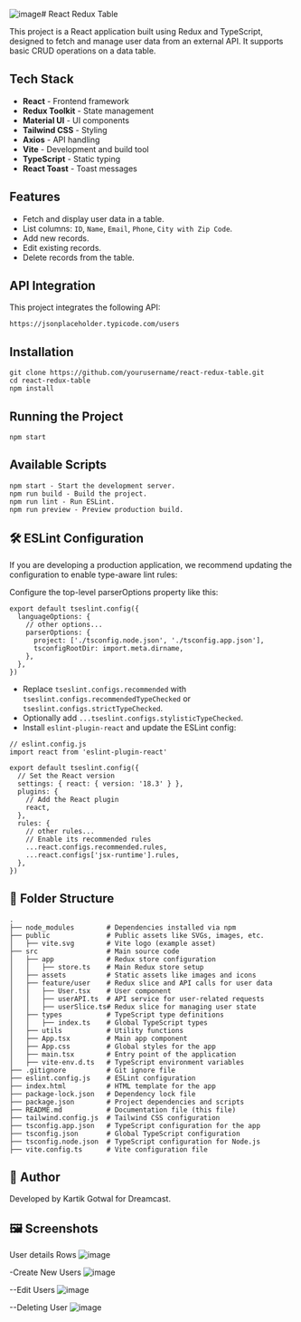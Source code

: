 ![image](https://github.com/user-attachments/assets/06428aaf-4905-459b-b4d0-2d1bf433f661)# React Redux Table

This project is a React application built using Redux and TypeScript, designed to fetch and manage user data from an external API. It supports basic CRUD operations on a data table.

## Tech Stack

- **React** - Frontend framework
- **Redux Toolkit** - State management
- **Material UI** - UI components
- **Tailwind CSS** - Styling
- **Axios** - API handling
- **Vite** - Development and build tool
- **TypeScript** - Static typing
- **React Toast** - Toast messages

## Features

- Fetch and display user data in a table.
- List columns: `ID`, `Name`, `Email`, `Phone`, `City with Zip Code`.
- Add new records.
- Edit existing records.
- Delete records from the table.

## API Integration

This project integrates the following API:

```plaintext
https://jsonplaceholder.typicode.com/users
```

## Installation 

```
git clone https://github.com/yourusername/react-redux-table.git
cd react-redux-table
npm install
```

## Running the Project
```
npm start
```

## Available Scripts
```
npm start - Start the development server.
npm run build - Build the project.
npm run lint - Run ESLint.
npm run preview - Preview production build.

```

## 🛠️ ESLint Configuration
If you are developing a production application, we recommend updating the configuration to enable type-aware lint rules:

Configure the top-level parserOptions property like this:
```
export default tseslint.config({
  languageOptions: {
    // other options...
    parserOptions: {
      project: ['./tsconfig.node.json', './tsconfig.app.json'],
      tsconfigRootDir: import.meta.dirname,
    },
  },
})
```
- Replace `tseslint.configs.recommended` with `tseslint.configs.recommendedTypeChecked` or `tseslint.configs.strictTypeChecked`.  
- Optionally add `...tseslint.configs.stylisticTypeChecked`.  
- Install `eslint-plugin-react` and update the ESLint config:

```
// eslint.config.js
import react from 'eslint-plugin-react'

export default tseslint.config({
  // Set the React version
  settings: { react: { version: '18.3' } },
  plugins: {
    // Add the React plugin
    react,
  },
  rules: {
    // other rules...
    // Enable its recommended rules
    ...react.configs.recommended.rules,
    ...react.configs['jsx-runtime'].rules,
  },
})

```
## 📂 Folder Structure  
```plaintext
.
├── node_modules        # Dependencies installed via npm
├── public              # Public assets like SVGs, images, etc.
│   ├── vite.svg        # Vite logo (example asset)
├── src                 # Main source code
│   ├── app             # Redux store configuration
│   │   ├── store.ts    # Main Redux store setup
│   ├── assets          # Static assets like images and icons
│   ├── feature/user    # Redux slice and API calls for user data
│   │   ├── User.tsx    # User component
│   │   ├── userAPI.ts  # API service for user-related requests
│   │   ├── userSlice.ts# Redux slice for managing user state
│   ├── types           # TypeScript type definitions
│   │   ├── index.ts    # Global TypeScript types
│   ├── utils           # Utility functions
│   ├── App.tsx         # Main app component
│   ├── App.css         # Global styles for the app
│   ├── main.tsx        # Entry point of the application
│   ├── vite-env.d.ts   # TypeScript environment variables
├── .gitignore          # Git ignore file
├── eslint.config.js    # ESLint configuration
├── index.html          # HTML template for the app
├── package-lock.json   # Dependency lock file
├── package.json        # Project dependencies and scripts
├── README.md           # Documentation file (this file)
├── tailwind.config.js  # Tailwind CSS configuration
├── tsconfig.app.json   # TypeScript configuration for the app
├── tsconfig.json       # Global TypeScript configuration
├── tsconfig.node.json  # TypeScript configuration for Node.js
├── vite.config.ts      # Vite configuration file

```

## 📌 Author
 Developed by Kartik Gotwal for Dreamcast.

## 🖼️ Screenshots
User details Rows 
![image](https://github.com/user-attachments/assets/011b2bc0-8b49-4101-80be-868babf330e7)

-Create New Users
![image](https://github.com/user-attachments/assets/98a1cb9b-3fa2-4546-89c4-44f9767a71d3)

--Edit Users
![image](https://github.com/user-attachments/assets/b879a122-1c20-4290-b33c-1abc59c7301e)

--Deleting User
![image](https://github.com/user-attachments/assets/f75aa29a-1673-4a52-9fd3-0b10de958cb2)





